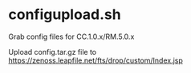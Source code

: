 # configupload.sh

Grab config files for CC.1.0.x/RM.5.0.x

Upload config.tar.gz file to https://zenoss.leapfile.net/fts/drop/custom/Index.jsp
